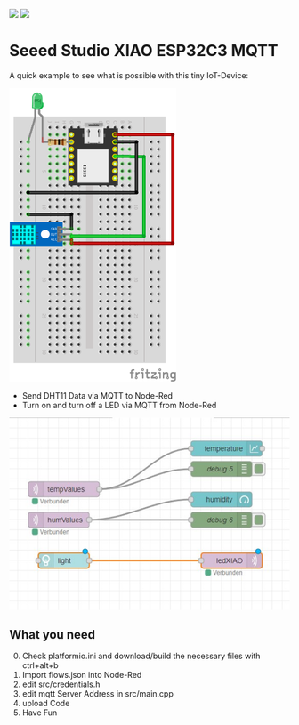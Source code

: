 <img src="https://img.shields.io/badge/-PlattformIO-orange.svg?&amp;style=flat-square&amp" style="max-width: 100%;"> <img src="https://img.shields.io/badge/-seeed%20studio-green.svg?&amp;style=flat-square&amp" style="max-width: 100%;"> 


# Seeed Studio XIAO ESP32C3 MQTT

A quick example to see what is possible with this tiny IoT-Device:  

<img src="https://github.com/pixelEDI/TikTok-Projects/blob/main/8_MQTT_seedStudioXIAO/ESPXIAO_Steckplatinebreakout.png" width="300">

- Send DHT11 Data via MQTT to Node-Red
- Turn on and turn off a LED via MQTT from Node-Red

<img src="https://github.com/pixelEDI/TikTok-Projects/blob/main/8_MQTT_seedStudioXIAO/nodered-flows.jpg" width="600">

## What you need
0) Check platformio.ini and download/build the necessary files with ctrl+alt+b
1) Import flows.json into Node-Red
2) edit src/credentials.h
3) edit mqtt Server Address in src/main.cpp
4) upload Code
5) Have Fun

